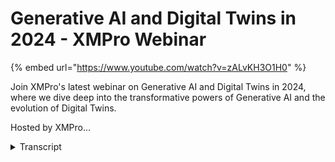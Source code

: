 # Generative AI and Digital Twins in 2024 - XMPro Webinar
{% embed url="https://www.youtube.com/watch?v=zALvKH3O1H0" %}



Join XMPro's latest webinar on Generative AI and Digital Twins in 2024, where we dive deep into the transformative powers of Generative AI and the evolution of Digital Twins. 

Hosted by XMPro...
<details>
<summary>Transcript</summary>Join XMPro's latest webinar on Generative AI and Digital Twins in 2024, where we dive deep into the transformative powers of Generative AI and the evolution of Digital Twins. 

Hosted by XMPro...
welcome everybody um to today's webinar

um thank you for joining I'm Peter F

Scar and we'll talk about gen Ai and

digital twins in

2024 so with J AI uh

Steve hoft um Co actually reminded me of

this when you look at something like

geni and the impact of that um the the

what comes to mind is that it's almost

like magic so if you look at what's

what's happened over the last um year or

so in the space significant changes and

for me it's not so much um around the

the um the the the magic side of it it

is more the impact that it's got so and

it reminded me of the book uh who who

Moved My cheese where um it's all about

change and how we we adapt to new things

that are that are coming in so in that

story um when the cheese was moved the

the target the goal the the the

environment some like the the mice

adapted very well and some people didn't

um and yeah so this is kind of bringing

that um that thinking around what the

impact of digit of of generative AI is

and if you combine that with digital

Twins and how it's changing the

landscape the the changes that we see

especially in 2024 revolve around three

main areas the first one is we're seeing

a a a ground swell of challenges around

skills so lack of skills aging Workforce

in maturity and I'll drill down a little

bit on that but there's some significant

ific challenges ahead in terms of

getting people to work in manufacturing

likewise with the acceleration of of AI

and we've seen a lot of things like

co-pilots and and that happening last

year this year we'll see a lot of

experimentation moving to actual

implementations and adding value and

it's not just the novelty Factor anymore

but um the the the applications that

come out of it and lastly we also see

that the industry for. digitization

digitalization is picking up a lot of

momentum but is it really adding a lot

of value um and what we need to do in

terms of to boost productivity which is

a key challenge in the industry um we've

seen many of the developed countries are

either um stagnant or declining

productivity so how can we get more with

less people which is really what that

what that statement is about so those

three things is creating this perfect

storm for for how I believe um

generative AI will disrupt how we work

going forward if I look at the uh change

in Workforce in the next 10 years this

is from Gardner and I'll just summarize

it into those three into those three

things the workforce um is actually

growing slower than what the GDP is the

manufacturing Workforce is shrinking in

terms of real numbers so getting people

to come in and work in in manufacturing

and Associated Industries in the in the

industrial side is actually shrinking

and and one of the other statistics is

that one in four people in the next um

in the next 10 years in the next decade

will actually be over 65 that is still

in the workplace uh because of this lack

of skills now again looking at some of

the things that g is saying around what

are the type of jobs or tasks that we

can automate and the ones that are

ideally suited um to completely

digitalized you can see the bottom Green

in each of those production schedu and

quality so these are the type of tasks

that lend themselves to being um

automated to some degree and I'll touch

a little bit on how we at X and pro are

looking at at at that part of the

problem so I think generative AI um you

know people are saying well will this

replace jobs will that put people out of

work our real problem is we don't have

enough people to do the work that we

have there's a decline as I showed

previously but what was interesting Sam

Alman um CEO of open AI which also um

owns uh jgpt which is kind of

skyrocketed this whole thing uh made the

statement that AI tools are very good at

doing tasks but terrible at doing jobs

for now so the the focus of the AI tools

is not to replace jobs not to replace

people but to look at what of those

tasks that we can actually

automate um and and use the uh um

generative AI to be able to support us

in doing those tasks so we can get

people to do some of the other more

value added tasks so just on the if you

look at CH GPT and how quickly this is

on us and this is fascinating if you

look at how long it took Netflix to get

to to a million users and Facebook and

Instagram and and Chad GPT this is

phenomenal 180 million users and they

reckon there's about 100 million people

signing in every week um to use the

service so phenomenal with that if you

look at someone like Michael Dell who's

been around um the industry for a really

long time

um and he's seen many many waves what

he's saying is so far um there's nothing

that competes with what he's seeing on

this um on on what's happening with j

really interesting stat that I saw from

my Carol who's with um Georgia Pacific

um is you know how the productivity

which is really the output per hour how

that has changed over the last couple of

years you can see every time we had new

technology internet of things all of

that we get more for the labor that we

put in the challenge that we have is

this is gone completely flat um and his

point is that the more we put just

dashboards and and Analysis and

putting bi over um the information we've

not made any significant progress since

we've done that so what do we need to do

to get a step changed and it remind me

reminded me something or of the of the

great crisis in London New York and

places like that where they said in in

1894 that in 50 years London will be

buried under 9th fet of manure um and

there were conferences and a lot of

debate and what are we going to do

because we looked at the problem from

the horse perspective by 1912 Henry Ford

um got um the way that we make cars into

a repeatable process and since then that

problem has gone away so not within the

50 years but it completely changed and I

think gen AI is that complete change

that we seeing so this combination of

the three

trends that creates this this perfect

storm and if you combine this with

digital twins to shift towards digital

twins so Dr Michael Greaves um explained

you know what he sees as a intelligent

digital twin which compared to

traditional ways which is passive

offline goal given and predictive he

sees a digital twin which is active

always on agents real time goal seeking

versus and goal given and doing things

like front running simulations being

able to do that so it's not so to get

back to kind of the cheese and

analogy um it is not a better Mouse

straap it is a completely different way

that we have to think um so it's not

about the HSE manure problem it is about

how do we how do we change that whole

dynamic and address um the creating the

the vehicle change that we need so it's

not uh smarter repositories with more

data if you ask anyone they just want

more data it's not about um measuring

things like more kbis or building better

AI models or analytical models it's

about a whole shift and that's what we

are focusing on so our Focus um and how

I think geni will impact digital twins

is really in three area so how do we

generate twins so I call that generative

twins so how do I create a twin right

from getting the requirements designing

it building it testing it and putting it

in place the second part is how can I

make it smarter how can I put

intelligence into it because there's a

massive amount of information available

in large language models and you know

the the way that the that that g CH GPT

type applications are developing and the

information that sits in there billions

and billions of data points that it's

been trained on much better than any any

users how can we use that to provide

better co-pilots help with Advanced

analytics and decision making and things

like that so how do we not just build

but also create the intelligence and

then lastly how can we get them to do

some of these tasks and work for us so

we see this and um the term multi-agent

generative systems are being raised at

the moment by organizations like Gart

and other research it is very new um but

this is actually when you have multiple

autonomous agents that work together in

this goal-seeking

approach um but they have to work with

inside Rules of Engagement so I'll

quickly go into each of these and just

give you a view on what they are and

what we are doing as X and Pro in this

space so the first one is how do I

create um a digital twin and the the

reason that we see or the the benefit of

this is really quite often people are

stuck at how do I get started so we this

it helps you with with getting started

it helps you to collaborate around key

objectives that this that your solution

need to do and don't wander off around

one person's bias or a technology that's

really interesting it Focus around key

objectives it helps you build these

things a lot faster we anticipate around

about a 50% so we're still in testing

all of this but we anticipate around a

50% faster development overall um right

from requirements Gathering to get it

into into running and it helps you

sometimes to think out the box because

we are so trained and biased around you

know the world that we

know um that similar to what they had in

London New York and places like that

previously do is work in progress for us

so uh it you'll see this being released

throughout the course of the year um all

the things that I'll be sharing with you

so looking at this generator process we

broke it down into six steps so to get a

co-pilot to help us um defining the

requirements doing the data management

things like generative integration how

can I discover autodiscover apis and

actually build the mapping for me um

come up with what are the

recommendations that I that will help me

to identify the problem and and and and

um help me um provide prescriptive

analytics some ideas around what should

be on the ux how do I align that with

the user stories um and then actually

create the configuration actually create

the ex in our instance XM Pro Data

stream configuration files um and some

of the other IDE defacts that we need

the rec the recommendation files so that

those can be imported into the process

um and help you speed up

so uh and also gr documentation and then

lastly make sure that we can put

security and governance auditing use

this as an auditor to put that over this

as well so here's an

example um this is inside X and pro and

again I think this process is pretty

generic how we've implemented or how we

are implementing this is there are

multiple different use cases that you

see here you can see the five steps at

the Top If I choose one of them I can

then go into it there are the six

objectives and each of these will then

take me through a series of question

questions and um and prompts I can

prompt and it can prompt me back so if I

look at for example identifying key

objectives and

challenges so it'll start off by how do

you describe the business of problems

and so and there's a set of of questions

built on our methodology that we have

found very effective in working with

customers so how can we bring that and

make that available to anyone who's

trying to do this in this instance for

my cheese manufacturing organization you

can see a number of number of questions

and then at the end of it for step one

it'll start summarizing the results for

me so but that is learning so that I can

put this all together at the end and

actually create that configuration file

so and here are just some of the outputs

um of that so once that is done I can go

into the next um Step of this process so

being able to generate twins we

anticipate about a 50% reduction in time

and again this is new um you can help

you identify unanticipated needs it's

one of the benefits that we saw out of

it sometimes you don't think of it and

and uh the intelligence that's in this

agent allows you to to or will

interrogate will ask you questions which

you might not have thought of and the

real thing is that it can help you build

a digital twins around the real problem

statement here's an example of what came

out of a session like that where this is

the problem statement around the you

know what what where who why you know

what is the problem why you're doing it

how you going to do do this who is it

for and what are the key benefits it is

really good at taking all of those

questions from multiple inputs in

different stakeholders and helping you

to put this together so that is how we

build the twin the next part is how do

we put some intelligence into the twin

um how do we how do we um create smarter

twins so we don't just build them but

now we make them smarter and um I know

it's a Cheesy story but um I'll get back

to kind of the life of um

a day in the life of a cheese plant

operator who's assisted by co-pilot and

this co-pilot is really good as a

process advisor as you will see so

here's our stock standard dashboard for

a or digital twin um representation of a

um a cheddar manufacturing

um uh uh operation and you can see

across the top of the process I can see

different batches where they are what

the statuses oee all the normal things

that I that I like to see inside um my

normal application at the top right I

have an advisor if I click on that it

now opens up um a area where it will

actually look at what is currently there

what is what are the current um um uh

instances and what you'll see on the

recommendation side on the right hand

side out of the box X Andro allows you

to create recommendations with

recommendation rules and some of our

customers have actually got millions of

recommendations over three or four five

year period that they've gathered we can

interrogate this also with the digital

twin in this instance looking at the

process data um it can recommend what

queries you may want to run but I want

to and in this instance I'm asking it

what pasturization temperature and

duration yielded the best result in the

past so I'm looking for this golden

batch um in all my previous ones and see

if I so that I can that that I can build

a solution around or um a golden batch

approach so it will then interrogate the

data that is sitting inside our

application and this is um and it

provide me different ways of

demonstrating and showing that um

information whether I wanted graft or

and again this is all built into how I

can ask it certain questions around this

I may see that there's an issue with the

pasturization so you can see at the top

at the top there's a red box that um

shows me there's a there's an issue um

so that pops up and that's all part of

our standard recommendations you don't

have to do anything to get that

functionality there no AI involved in

that you can if you want uh put some AI

into the recommendations but those are

stock standard recommendations what I

tells me there's an issue with this

machine I can now go in and I can use

traditional AI where I do remaining

useful life and run regression models

and classification models and all those

things which is again standard in X

Andro you can get get that right now

there are some previous webinars that

discuss that in this instance um what

I'd like to do and having a trained on

our own company data our own operations

manuals our own recommendations uh I can

now start interrogating this so show me

that the temperature Trend around this

for the last 12 months and um with some

interpretations of what does it mean so

two instances were out of had anomalies

or whatever the case might be and then

um lastly show me this in a in a plot or

something these are all natural language

questions you can ask on your data at

any point in time so that's adding

intelligence to the digital twin now

just imagine so this is a water

treatment plant you can see there's a

camera with video on the side that

actually just imagine what it's like if

you could get the if you could get that

advisor to interpret what is actually

happening in that video and what does it

mean um so building that expertise at

becoming really really valuable assets

and workers in the organization it's not

just on the front end part of it but

expro has notebooks and we've had this

capability for a while where I plug in

ch GPT and I can do my analysis inside a

notebook which is where data scientists

engineers and people like that like to

take the expra data and and um and and

build models or evaluate or or or or

look for things and um in this instance

um I can ask it a question so

in Notebook using um exm Pro there's a

uh I can ask it how to how do I create a

correlation Matrix and again this is how

it creates the the python code for me I

can I run that then in the notebook and

here there's my visualization I didn't

have to know I don't know how to write

the the the code to actually create a

correlation Matrix um CH GPT did that

for me so that's the other area of a

co-pilot it's not just about your data

but also how to help you um um create

more intelligence or better questions so

again looking at this we see we

anticipate around about a 25%

productivity Improvement for people

using this we it's actually should

actually be more but um it also um help

you better decisions lower

cost better employees satisfaction and

it helps to create the self-service

analysis instead of going to an IT

organization and get them to write you a

SQL with a report that sits behind it so

that self that self-service analysis

really coming to the front the last part

is around how gen AI will impact digital

twins in 2024 is now it should do the

work not only do we create it we make it

smart but how can we get multi-agents to

do this now this is really um at the

Forefront of of where research and

everything is um it's a fascinating area

I personally believe this is the area

where there's most value because we're

taking the robot out of people and

making the world more human and that is

according to Leslie W Cox at London

School of Economics I love it um in

terms of what that approach means for XM

Pro we've seen that decision

intelligence is not just about

dashboards which is the support or the

decision augmentation which is kind of

bringing in these co-pilots but how can

we actually get in certain operating

conditions the the application to or the

the digital twin to run in a safe

operating environment for certain tasks

actually perform those tasks

autonomously in a lights out way and we

see this going from a informant approach

to a performant um solution going

forward so just imagine that cheese

factory again and in this cheese factory

I've got multiple agents now in a

traditional rule-based system I would

have to write all the rules with what

we're doing is the production agent the

process agent quality agent safety agent

have large language models behind them

so they are really smart around how to

interact how to plan and they have a lot

of knowledge around cheese they have a

lot of knowledge around safety and they

collaborate amongst each other in order

to achieve certain tasks now if you

expand that it's not just about the

production process but I could have the

same in the goods receiving packaging

and functional safety and I do need to

put some rules around it so these these

Bots or agents need to interact with

each other in that they virtual bots in

or or agents that interact with each

other in a collaborative way and they

use large language models as their way

of interacting and deciding what to do

next

um and and we then put the rules around

to say Within These in within these

rules you are allowed to interact with

each other and I'll get back to some of

what these what these

mean the this is how we see the

factories of the future where there's

certain tasks of this that can be done

and you know they can optimize a large

number of variables they're always on

goal seeking and they can reason like

humans in a

way this capability of machines being

able to manage more variables has been

proven by MIT at the machine

intelligence for manufacturing

operations side uh suggest that you have

a look at that but machines are much

better at optimizing a large number of

variables to what a human is there's

research done at places like standard

and Google Deep Mind and others around

this agent based approach how can agents

use large language models as their way

and we don't have to build all these

rules around them they can

discover um this is an example of and

these are real bots so this is a

physical what we are doing is the

virtual how do we build a digital twin

versions of this but these are eight

Bots that um interact with each other

they clean a room and

their focus is you know without having

procedural descriptions at the back but

using large language models on what I

should do what the task is how to break

it down how to actually perform it

fascinating stuff again if you're

interested have a look at Auto RT at

Google deep mine this is not what we're

doing we're doing this

around digital twins how can I create a

virtual approach that is similar to that

how can I get the digital twin to

actually run it instead of having robots

running around and what we've done at XM

Pro come up with a architecture which is

ideally suited to our stream hosts and

how we build applications right now so

we have data streams and stream hosts

and and the infrastructure that we can

plug these agents who can interact with

each other they can use exm Pro

listeners they can perceive in the

middle we have um the the actual we

train them on your company specific

domain knowledge um they have large

language models for their broader

understanding and there's reinforcement

learning to make sure that you know when

they reflect and plan that they that

they learn from what they do like we do

as humans like we do as when a new

person starts in our business it's

exactly the same process and then the

actions could be recommendation so

advising or we can actually um actuate

and switch things on and off um so

that's the that's the future this is

where we're heading and as I said X and

pro ideally suited to do this because we

already have the infrastructure event

based architecture so we are event

driven and we have data streams and data

and and a platform where we can plug

these things in

um this is all uh work from a the um

around the core of digital twins so we

have the digital twins we're building

the the generative agents to be able to

use the digital twins to interact and

and and um do this algorithmic business

and then what we're also doing is make

sure that we have the Rules of

Engagement in a computable way so the

agents can actually understand it so

what are the rules of engagement and

some of them may follow things like

deontic rules or more um so without

these rules you can't play it's the most

important part actually of this whole

thing is how do we make sure that it's

that we that we set that up and um the

way that we do that same same um outline

but it's the obligations prohibitions

permissions delegations all of those

kind of policies and how and how that

applies and how do we make it machine

readable and interpretable and enforced

by the multi-agent so again in the

multi-agent environment we're not trying

to automate not the job but the task so

let's say I've got two agents they need

to fill the milk tanks um they need to

consider power um milk levels

electricity prices maintenance schedules

production so between the operations

agent and the reliability agent they

need to negotiate they may have

competing objectives and they need to

need to negotiate around when to fall we

may then also later on introduce a

quality agent so again how do we

introduce this without procedural rules

that sit at the back um so that we can

address that challenge and XM Pro can

cover this whole Spectrum this whole

Continuum from one end to the other end

um starting with um where a lot of

organizations starts you don't have to

start at the right hand side start on

the left hand side and incrementally

increase and build the capability

towards that area where you can cover

the whole spectrum of what you need to

to support people to augment the

decisions and to take um so again in

terms of the impact of this is massive I

personally believe this is the biggest

thing we can do in this industry is to

help with that initial skills Gap and

the productivity challenge is to take

some of the T tasks that are repetitive

and don't add value um

to um and and and help address them by

helping to build helping to make it

smarter and helping to automate um the

whole process thank you very much um I

hope this has made sense um for us the

cheese hasn't moved we know where it is

um we are we we are going after it

unfortunately um we've run out of time

so there won't be time for questions um

but please contact me if you're

interested in exploring how we can help

you with this kind of problem and how

this could fit into your

organization um thank you very much

appreciate your time and look forward to

seeing you on a future

webinar
</details>